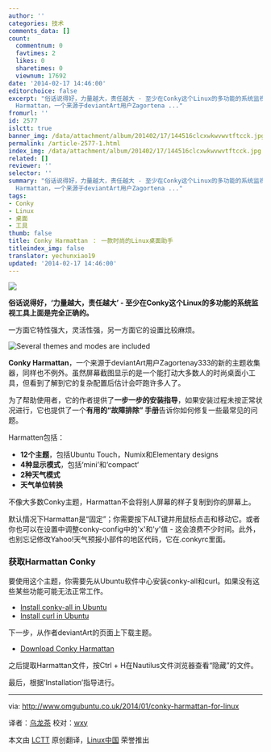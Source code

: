 ```yaml
---
author: ''
categories: 技术
comments_data: []
count:
  commentnum: 0
  favtimes: 2
  likes: 0
  sharetimes: 0
  viewnum: 17692
date: '2014-02-17 14:46:00'
editorchoice: false
excerpt: "俗话说得好，力量越大，责任越大 - 至少在Conky这个Linux的多功能的系统监视工具上面是完全正确的。\r\n一方面它特性强大，灵活性强，另一方面它的设置比较麻烦。\r\n\r\nConky
  Harmattan，一个来源于deviantArt用户Zagortena ..."
fromurl: ''
id: 2577
islctt: true
banner_img: /data/attachment/album/201402/17/144516clcxwkwvwvtftcck.jpg
permalink: /article-2577-1.html
index_img: /data/attachment/album/201402/17/144516clcxwkwvwvtftcck.jpg.thumb.jpg
related: []
reviewer: ''
selector: ''
summary: "俗话说得好，力量越大，责任越大 - 至少在Conky这个Linux的多功能的系统监视工具上面是完全正确的。\r\n一方面它特性强大，灵活性强，另一方面它的设置比较麻烦。\r\n\r\nConky
  Harmattan，一个来源于deviantArt用户Zagortena ..."
tags:
- Conky
- Linux
- 桌面
- 工具
thumb: false
title: Conky Harmattan ： 一款时尚的Linux桌面助手
titleindex_img: false
translator: yechunxiao19
updated: '2014-02-17 14:46:00'
---
```


![](/data/attachment/album/201402/17/144516clcxwkwvwvtftcck.jpg)


**俗话说得好，‘力量越大，责任越大’ - 至少在Conky这个Linux的多功能的系统监视工具上面是完全正确的。**


一方面它特性强大，灵活性强，另一方面它的设置比较麻烦。


![Several themes and modes are included](/data/attachment/album/201402/17/144524a4ravyi134y7w3gi.png)


**Conky Harmattan**，一个来源于deviantArt用户Zagortenay333的新的主题收集器，同样也不例外。虽然屏幕截图显示的是一个能打动大多数人的时尚桌面小工具，但看到了解到它的复杂配置后估计会吓跑许多人了。


为了帮助使用者，它的作者提供了**一步一步的安装指导**，如果安装过程未按正常状况进行，它也提供了一个**有用的“故障排除” 手册**告诉你如何修复一些最常见的问题。


Harmatten包括：


* **12个主题**，包括Ubuntu Touch，Numix和Elementary designs
* **4种显示模式**，包括‘mini’和‘compact‘
* **2种天气模式**
* **天气单位转换**


不像大多数Conky主题，Harmattan不会将别人屏幕的样子复制到你的屏幕上。


默认情况下Harmattan是“固定”；你需要按下ALT键并用鼠标点击和移动它。或者你也可以在设置中调整conky-config中的'x'和'y'值 - 这会浪费不少时间。此外，也别忘记修改Yahoo!天气预报小部件的地区代码，它在.conkyrc里面。


### 获取Harmattan Conky


要使用这个主题，你需要先从Ubuntu软件中心安装conky-all和curl。如果没有这些某些功能可能无法正常工作。


* [Install conky-all in Ubuntu](apt:conky-all)
* [Install curl in Ubuntu](apt:curl)


下一步，从作者deviantArt的页面上下载主题。


* [Download Conky Harmattan](http://www.deviantart.com/art/Conky-Harmattan-426662366)


之后提取Harmattan文件，按Ctrl + H在Nautilus文件浏览器查看“隐藏”的文件。


最后，根据‘Installation’指导进行。




---


via: <http://www.omgubuntu.co.uk/2014/01/conky-harmattan-for-linux>


译者：[乌龙茶](https://github.com/yechunxiao19) 校对：[wxy](https://github.com/wxy)


本文由 [LCTT](https://github.com/LCTT/TranslateProject) 原创翻译，[Linux中国](http://linux.cn/) 荣誉推出